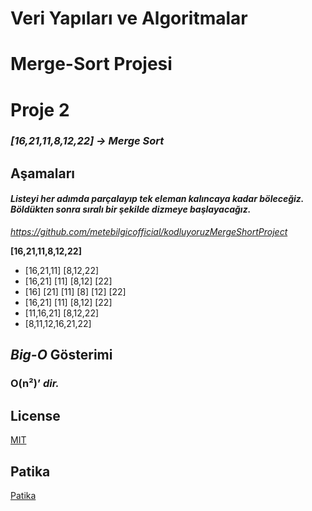 # Veri Yapıları ve Algoritmalar
# Merge-Sort Projesi
# Proje 2 
### ***[16,21,11,8,12,22] -> Merge Sort***
## Aşamaları
#### ***Listeyi her adımda parçalayıp tek eleman kalıncaya kadar böleceğiz. Böldükten sonra sıralı bir şekilde dizmeye başlayacağız.***


*https://github.com/metebilgicofficial/kodluyoruzMergeShortProject*




**[16,21,11,8,12,22]**

* [16,21,11] [8,12,22]
* [16,21] [11] [8,12] [22]
* [16] [21] [11] [8] [12] [22]
* [16,21] [11] [8,12] [22]
* [11,16,21] [8,12,22]
* [8,11,12,16,21,22]




## ***Big-O*** Gösterimi
### O(n²)’ ***dir.***


## License
[MIT](https://tr.wikipedia.org/wiki/MIT_Lisans%C4%B1)
## Patika
[Patika](https://www.patika.dev/tr)
